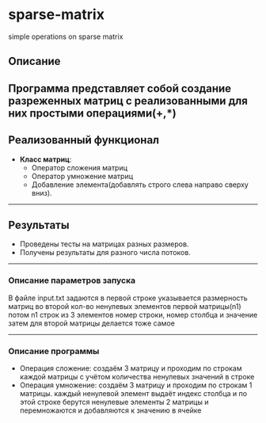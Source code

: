 # sparse-matrix
simple operations on sparse matrix

## Описание
Программа представляет собой создание разреженных матриц с реализованными для них простыми операциями(+,*)
---
## Реализованный функционал
- **Класс матриц**: 
  - Оператор сложения матриц
  - Оператор умножение матриц
  - Добавление элемента(добавлять строго слева направо сверху вниз).
---
## Результаты
- Проведены тесты на матрицах разных размеров.
- Получены результаты для разного числа потоков.
---
### Описание параметров запуска
В файле input.txt задаются в первой строке указывается размерность матриц во второй кол-во ненулевых элементов первой матрицы(n1) потом n1 строк из 3 элементов номер строки, номер столбца и значение затем для второй матрицы делается тоже самое

---
 
### Описание программы
 - Операция сложение: создаём 3 матрицу и проходим по строкам каждой матрицы с учётом количества ненулевых значений в строке
 - Операция умножение: создаём 3 матрицу и проходим по строкам 1 матрицы. каждый ненулевой элемент выдаёт индекс столбца и по этой строке берутся ненулевые элементы 2 матрицы и перемножаются и добавляются к значению в ячейке
 
